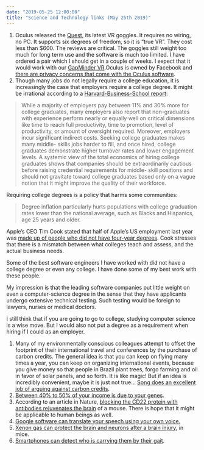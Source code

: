 ```yaml
---
date: "2019-05-25 12:00:00"
title: "Science and Technology links (May 25th 2019)"
---
```




1. Oculus released the [Quest](https://www.oculus.com/quest/), its latest VR goggles. It requires no wiring, no PC. It supports six degrees of freedom, so it is &ldquo;true VR&rdquo;. They cost less than $600. The reviews are critical. The goggles still weight too much for long term use and the software is much too limited. I have ordered a pair which I should get in a couple of weeks. I expect that it would work with our [GapMinder VR](http://gapmindervr.org/).Oculus is owned by Facebook and [there are privacy concerns that come with the Oculus software](https://uploadvr.com/facebook-oculus-privacy/).
1. Though many jobs do not legally require a college education, it is increasingly the case that employers require a college degree. It might be irrational according to a [Harvard-Business-School report](http://www.hbs.edu/managing-the-future-of-work/Documents/dismissed-by-degrees.pdf):<br/>

> While a majority of employers pay between 11% and 30% more for college graduates, many employers also report that non-graduates with experience perform nearly or equally well on critical dimensions like time to reach full productivity, time to promotion, level of productivity, or amount of oversight required. Moreover, employers incur significant indirect costs. Seeking college graduates makes many middle- skills jobs harder to fill, and once hired, college graduates demonstrate higher turnover rates and lower engagement levels. A systemic view of the total economics of hiring college graduates shows that companies should be extraordinarily cautious before raising credential requirements for middle- skill positions and should not gravitate toward college graduates based only on a vague notion that it might improve the quality of their workforce.


Requiring college degrees is a policy that harms some communities:

> Degree inflation particularly hurts populations with college graduation rates lower than the national average, such as Blacks and Hispanics, age 25 years and older.


Apple&rsquo;s CEO Tim Cook stated that half of Apple&rsquo;s US employment last year was [made up of people who did not have four-year degrees](https://www.businessinsider.com/apple-ceo-tim-cook-why-college-degree-isnt-necessary-2019-3). Cook stresses that there is a mismatch between what colleges teach and assess, and the actual business needs.

Some of the best software engineers I have worked with did not have a college degree or even any college. I have done some of my best work with these people.

My impression is that the leading software companies put little weight on even a computer-science degree in the sense that they have applicants undergo extensive technical testing. Such testing would be foreign to lawyers, nurses or medical doctors.

I still think that if you are going to go to college, studying computer science is a wise move. But I would also not put a degree as a requirement when hiring if I could as an employer.
1. Many of my environmentally conscious colleagues attempt to offset the footprint of their international travel and conferences by the purchase of carbon credits. The general idea is that you can keep on flying many times a year, you can keep on organizing international events, because you give money so that people in Brazil plant trees, forgo farming and oil in favor of solar panels, and so forth. It is like magic! But if an idea is incredibly convenient, maybe it is just not true&hellip; [Song does an excellent job of arguing against carbon credits](https://features.propublica.org/brazil-carbon-offsets/inconvenient-truth-carbon-credits-dont-work-deforestation-redd-acre-cambodia/).
1. [Between 40% to 50% of your income is due to your genes](https://link.springer.com/article/10.1007/s10888-019-09413-x).
1. According to an article in Nature, [blocking the CD22 protein with antibodies rejuvenates the brain](https://www.nature.com/articles/s41586-019-1088-4) of a mouse. There is hope that it might be applicable to human beings as well.
1. [Google software can translate your speech using your own voice.](https://www.technologyreview.com/s/613559/google-ai-language-translation/)
1. [Xenon gas can protect the brain and neurons after a brain injury](https://bjanaesthesia.org/article/S0007-0912(19)30232-6/fulltext), in mice.
1. [Smartphones can detect who is carrying them by their gait](https://mobile.slashdot.org/story/19/05/22/2125252/phones-can-now-tell-who-is-carrying-them-from-their-users-gaits).


